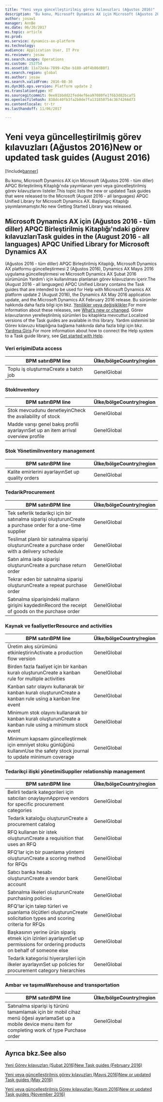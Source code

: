 ```yaml
---
title: "Yeni veya güncelleştirilmiş görev kılavuzları (Ağustos 2016)"
description: "Bu konu, Microsoft Dynamics AX için Microsoft (Ağustos 2016 - tüm diller) APQC Birleştirilmiş Kitaplığı'nda yayımlanan yeni veya güncelleştirilmiş görev kılavuzlarını listeler. Başlangıç Kitaplığı yayımlanmamıştır."
author: josaw1
manager: AnnBe
ms.date: 06/20/2017
ms.topic: article
ms.prod: 
ms.service: dynamics-ax-platform
ms.technology: 
audience: Application User, IT Pro
ms.reviewer: josaw
ms.search.scope: Operations
ms.custom: 252754
ms.assetid: 11a72e4a-7899-42be-b180-a0f4b86d88f1
ms.search.region: global
ms.author: josaw
ms.search.validFrom: 2016-08-30
ms.dyn365.ops.version: Platform update 2
ms.translationtype: HT
ms.sourcegitcommit: 9ee81bbdd22fed4ef6ea97080fe1f6b3d82bcaf5
ms.openlocfilehash: 838dc40fb3fa2b0de7fa131850754c3674266d73
ms.contentlocale: tr-tr
ms.lasthandoff: 11/06/2017

---
```


# <a name="new-or-updated-task-guides-august-2016"></a><span data-ttu-id="5ba76-104">Yeni veya güncelleştirilmiş görev kılavuzları (Ağustos 2016)</span><span class="sxs-lookup"><span data-stu-id="5ba76-104">New or updated task guides (August 2016)</span></span>

[!include[banner](../includes/banner.md)]


<span data-ttu-id="5ba76-105">Bu konu, Microsoft Dynamics AX için Microsoft (Ağustos 2016 - tüm diller) APQC Birleştirilmiş Kitaplığı'nda yayımlanan yeni veya güncelleştirilmiş görev kılavuzlarını listeler.</span><span class="sxs-lookup"><span data-stu-id="5ba76-105">This topic lists the new or updated Task guides that were released to the Microsoft (August 2016 - all languages) APQC Unified Library for Microsoft Dynamics AX.</span></span> <span data-ttu-id="5ba76-106">Başlangıç Kitaplığı yayımlanmamıştır.</span><span class="sxs-lookup"><span data-stu-id="5ba76-106">No new Getting Started Library was released.</span></span>

<a name="task-guides-in-the-august-2016---all-languages-apqc-unified-library-for-microsoft-dynamics-ax"></a><span data-ttu-id="5ba76-107">[]()Microsoft Dynamics AX için (Ağustos 2016 - tüm diller) APQC Birleştirilmiş Kitaplığı'ndaki görev kılavuzları</span><span class="sxs-lookup"><span data-stu-id="5ba76-107">[]()Task guides in the (August 2016 - all languages) APQC Unified Library for Microsoft Dynamics AX</span></span>
---------------------------------------------------------------------------------------------------

<span data-ttu-id="5ba76-108">(Ağustos 2016 - tüm diller) APQC Birleştirilmiş Kitaplığı, Microsoft Dynamics AX platformu güncelleştirmesi 2 (Ağustos 2016), Dynamics AX Mayıs 2016 uygulama güncelleştirmesi ve Microsoft Dynamics AX Şubat 2016 sürümünün Yardım'ı için kullanılması planlanan görev kılavuzlarını içerir.</span><span class="sxs-lookup"><span data-stu-id="5ba76-108">The (August 2016 - all languages) APQC Unified Library contains the Task guides that are intended to be used for Help with Microsoft Dynamics AX platform update 2 (August 2016), the Dynamics AX May 2016 application update, and the Microsoft Dynamics AX February 2016 release.</span></span> <span data-ttu-id="5ba76-109">Bu sürümler hakkında daha fazla bilgi için bkz. [Yenilikler veya değişiklikler](whats-new-changed.md).</span><span class="sxs-lookup"><span data-stu-id="5ba76-109">For more information about these releases, see [What’s new or changed](whats-new-changed.md).</span></span> <span data-ttu-id="5ba76-110">Görev kılavuzlarının yerelleştirilmiş sürümleri bu kitaplıkta mevcuttur.</span><span class="sxs-lookup"><span data-stu-id="5ba76-110">Localized versions of the Task guides are available in this library.</span></span> <span data-ttu-id="5ba76-111">Yardım sistemini bir Görev kılavuzu kitaplığına bağlama hakkında daha fazla bilgi için bkz. [Yardıma Giriş](help-overview.md).</span><span class="sxs-lookup"><span data-stu-id="5ba76-111">For more information about how to connect the Help system to a Task guide library, see [Get started with Help](help-overview.md).</span></span>

### <a name="data-access"></a><span data-ttu-id="5ba76-112">Veri erişimi</span><span class="sxs-lookup"><span data-stu-id="5ba76-112">Data access</span></span>

| <span data-ttu-id="5ba76-113">BPM satırı</span><span class="sxs-lookup"><span data-stu-id="5ba76-113">BPM line</span></span>           | <span data-ttu-id="5ba76-114">Ülke/bölge</span><span class="sxs-lookup"><span data-stu-id="5ba76-114">Country/region</span></span> |
|--------------------|----------------|
| <span data-ttu-id="5ba76-115">Toplu iş oluşturma</span><span class="sxs-lookup"><span data-stu-id="5ba76-115">Create a batch job</span></span> | <span data-ttu-id="5ba76-116">Genel</span><span class="sxs-lookup"><span data-stu-id="5ba76-116">Global</span></span>         |

### <a name="inventory"></a><span data-ttu-id="5ba76-117">Stok</span><span class="sxs-lookup"><span data-stu-id="5ba76-117">Inventory</span></span>

| <span data-ttu-id="5ba76-118">BPM satırı</span><span class="sxs-lookup"><span data-stu-id="5ba76-118">BPM line</span></span>                                | <span data-ttu-id="5ba76-119">Ülke/bölge</span><span class="sxs-lookup"><span data-stu-id="5ba76-119">Country/region</span></span> |
|-----------------------------------------|----------------|
| <span data-ttu-id="5ba76-120">Stok mevcudunu denetleyin</span><span class="sxs-lookup"><span data-stu-id="5ba76-120">Check the availability of stock</span></span>         | <span data-ttu-id="5ba76-121">Genel</span><span class="sxs-lookup"><span data-stu-id="5ba76-121">Global</span></span>         |
| <span data-ttu-id="5ba76-122">Madde varışı genel bakış profili ayarlayın</span><span class="sxs-lookup"><span data-stu-id="5ba76-122">Set up an item arrival overview profile</span></span> | <span data-ttu-id="5ba76-123">Genel</span><span class="sxs-lookup"><span data-stu-id="5ba76-123">Global</span></span>         |

### <a name="inventory-management"></a><span data-ttu-id="5ba76-124">Stok Yönetimi</span><span class="sxs-lookup"><span data-stu-id="5ba76-124">Inventory management</span></span>

| <span data-ttu-id="5ba76-125">BPM satırı</span><span class="sxs-lookup"><span data-stu-id="5ba76-125">BPM line</span></span>              | <span data-ttu-id="5ba76-126">Ülke/bölge</span><span class="sxs-lookup"><span data-stu-id="5ba76-126">Country/region</span></span> |
|-----------------------|----------------|
| <span data-ttu-id="5ba76-127">Kalite emirlerini ayarlayın</span><span class="sxs-lookup"><span data-stu-id="5ba76-127">Set up quality orders</span></span> | <span data-ttu-id="5ba76-128">Genel</span><span class="sxs-lookup"><span data-stu-id="5ba76-128">Global</span></span>         |

### <a name="procurement"></a><span data-ttu-id="5ba76-129">Tedarik</span><span class="sxs-lookup"><span data-stu-id="5ba76-129">Procurement</span></span>

| <span data-ttu-id="5ba76-130">BPM satırı</span><span class="sxs-lookup"><span data-stu-id="5ba76-130">BPM line</span></span>                                          | <span data-ttu-id="5ba76-131">Ülke/bölge</span><span class="sxs-lookup"><span data-stu-id="5ba76-131">Country/region</span></span> |
|---------------------------------------------------|----------------|
| <span data-ttu-id="5ba76-132">Tek seferlik tedarikçi için bir satınalma siparişi oluşturun</span><span class="sxs-lookup"><span data-stu-id="5ba76-132">Create a purchase order for a one-time supplier</span></span>   | <span data-ttu-id="5ba76-133">Genel</span><span class="sxs-lookup"><span data-stu-id="5ba76-133">Global</span></span>         |
| <span data-ttu-id="5ba76-134">Teslimat planlı bir satınalma siparişi oluşturun</span><span class="sxs-lookup"><span data-stu-id="5ba76-134">Create a purchase order with a delivery schedule</span></span>  | <span data-ttu-id="5ba76-135">Genel</span><span class="sxs-lookup"><span data-stu-id="5ba76-135">Global</span></span>         |
| <span data-ttu-id="5ba76-136">Satın alma iade siparişi oluşturun</span><span class="sxs-lookup"><span data-stu-id="5ba76-136">Create a purchase return order</span></span>                    | <span data-ttu-id="5ba76-137">Genel</span><span class="sxs-lookup"><span data-stu-id="5ba76-137">Global</span></span>         |
| <span data-ttu-id="5ba76-138">Tekrar eden bir satınalma siparişi oluşturun</span><span class="sxs-lookup"><span data-stu-id="5ba76-138">Create a repeat purchase order</span></span>                    | <span data-ttu-id="5ba76-139">Genel</span><span class="sxs-lookup"><span data-stu-id="5ba76-139">Global</span></span>         |
| <span data-ttu-id="5ba76-140">Satınalma siparişindeki malların girişini kaydedin</span><span class="sxs-lookup"><span data-stu-id="5ba76-140">Record the receipt of goods on the purchase order</span></span> | <span data-ttu-id="5ba76-141">Genel</span><span class="sxs-lookup"><span data-stu-id="5ba76-141">Global</span></span>         |

### <a name="resource-and-activities"></a><span data-ttu-id="5ba76-142">Kaynak ve faaliyetler</span><span class="sxs-lookup"><span data-stu-id="5ba76-142">Resource and activities</span></span>

| <span data-ttu-id="5ba76-143">BPM satırı</span><span class="sxs-lookup"><span data-stu-id="5ba76-143">BPM line</span></span>                                                | <span data-ttu-id="5ba76-144">Ülke/bölge</span><span class="sxs-lookup"><span data-stu-id="5ba76-144">Country/region</span></span> |
|---------------------------------------------------------|----------------|
| <span data-ttu-id="5ba76-145">Üretim akış sürümünü etkinleştirin</span><span class="sxs-lookup"><span data-stu-id="5ba76-145">Activate a production flow version</span></span>                      | <span data-ttu-id="5ba76-146">Genel</span><span class="sxs-lookup"><span data-stu-id="5ba76-146">Global</span></span>         |
| <span data-ttu-id="5ba76-147">Birden fazla faaliyet için bir kanban kuralı oluşturun</span><span class="sxs-lookup"><span data-stu-id="5ba76-147">Create a kanban rule for multiple activities</span></span>            | <span data-ttu-id="5ba76-148">Genel</span><span class="sxs-lookup"><span data-stu-id="5ba76-148">Global</span></span>         |
| <span data-ttu-id="5ba76-149">Kanban satır olayını kullanarak bir kanban kuralı oluşturun</span><span class="sxs-lookup"><span data-stu-id="5ba76-149">Create a kanban rule using a kanban line event</span></span>          | <span data-ttu-id="5ba76-150">Genel</span><span class="sxs-lookup"><span data-stu-id="5ba76-150">Global</span></span>         |
| <span data-ttu-id="5ba76-151">Minimum stok olayını kullanarak bir kanban kuralı oluşturun</span><span class="sxs-lookup"><span data-stu-id="5ba76-151">Create a kanban rule using a minimum stock event</span></span>        | <span data-ttu-id="5ba76-152">Genel</span><span class="sxs-lookup"><span data-stu-id="5ba76-152">Global</span></span>         |
| <span data-ttu-id="5ba76-153">Minimum kapsamı güncelleştirmek için emniyet stoku günlüğünü kullanın</span><span class="sxs-lookup"><span data-stu-id="5ba76-153">Use the safety stock journal to update minimum coverage</span></span> | <span data-ttu-id="5ba76-154">Genel</span><span class="sxs-lookup"><span data-stu-id="5ba76-154">Global</span></span>         |

### <a name="supplier-relationship-management"></a><span data-ttu-id="5ba76-155">Tedarikçi ilişki yönetimi</span><span class="sxs-lookup"><span data-stu-id="5ba76-155">Supplier relationship management</span></span>

| <span data-ttu-id="5ba76-156">BPM satırı</span><span class="sxs-lookup"><span data-stu-id="5ba76-156">BPM line</span></span>                                                           | <span data-ttu-id="5ba76-157">Ülke/bölge</span><span class="sxs-lookup"><span data-stu-id="5ba76-157">Country/region</span></span> |
|--------------------------------------------------------------------|----------------|
| <span data-ttu-id="5ba76-158">Belirli tedarik kategorileri için satıcıları onaylayın</span><span class="sxs-lookup"><span data-stu-id="5ba76-158">Approve vendors for specific procurement categories</span></span>                | <span data-ttu-id="5ba76-159">Genel</span><span class="sxs-lookup"><span data-stu-id="5ba76-159">Global</span></span>         |
| <span data-ttu-id="5ba76-160">Tedarik kataloğu oluşturun</span><span class="sxs-lookup"><span data-stu-id="5ba76-160">Create a procurement catalog</span></span>                                       | <span data-ttu-id="5ba76-161">Genel</span><span class="sxs-lookup"><span data-stu-id="5ba76-161">Global</span></span>         |
| <span data-ttu-id="5ba76-162">RFQ kullanan bir istek oluşturun</span><span class="sxs-lookup"><span data-stu-id="5ba76-162">Create a requisition that uses an RFQ</span></span>                              | <span data-ttu-id="5ba76-163">Genel</span><span class="sxs-lookup"><span data-stu-id="5ba76-163">Global</span></span>         |
| <span data-ttu-id="5ba76-164">RFQ'lar için bir puanlama yöntemi oluşturun</span><span class="sxs-lookup"><span data-stu-id="5ba76-164">Create a scoring method for RFQs</span></span>                                   | <span data-ttu-id="5ba76-165">Genel</span><span class="sxs-lookup"><span data-stu-id="5ba76-165">Global</span></span>         |
| <span data-ttu-id="5ba76-166">Satıcı banka hesabı oluşturun</span><span class="sxs-lookup"><span data-stu-id="5ba76-166">Create a vendor bank account</span></span>                                       | <span data-ttu-id="5ba76-167">Genel</span><span class="sxs-lookup"><span data-stu-id="5ba76-167">Global</span></span>         |
| <span data-ttu-id="5ba76-168">Satınalma ilkeleri oluşturun</span><span class="sxs-lookup"><span data-stu-id="5ba76-168">Create purchasing policies</span></span>                                         | <span data-ttu-id="5ba76-169">Genel</span><span class="sxs-lookup"><span data-stu-id="5ba76-169">Global</span></span>         |
| <span data-ttu-id="5ba76-170">RFQ'lar için talep türleri ve puanlama ölçütleri oluşturun</span><span class="sxs-lookup"><span data-stu-id="5ba76-170">Create solicitation types and scoring criteria for RFQs</span></span>            | <span data-ttu-id="5ba76-171">Genel</span><span class="sxs-lookup"><span data-stu-id="5ba76-171">Global</span></span>         |
| <span data-ttu-id="5ba76-172">Başkasının yerine ürün sipariş etmek için izinleri ayarlayın</span><span class="sxs-lookup"><span data-stu-id="5ba76-172">Set up permissions for ordering products on behalf of someone else</span></span> | <span data-ttu-id="5ba76-173">Genel</span><span class="sxs-lookup"><span data-stu-id="5ba76-173">Global</span></span>         |
| <span data-ttu-id="5ba76-174">Tedarik kategorisi hiyerarşileri için ilkeler ayarlayın</span><span class="sxs-lookup"><span data-stu-id="5ba76-174">Set up policies for procurement category hierarchies</span></span>               | <span data-ttu-id="5ba76-175">Genel</span><span class="sxs-lookup"><span data-stu-id="5ba76-175">Global</span></span>         |

### <a name="warehouse-and-transportation"></a><span data-ttu-id="5ba76-176">Ambar ve taşıma</span><span class="sxs-lookup"><span data-stu-id="5ba76-176">Warehouse and transportation</span></span>

| <span data-ttu-id="5ba76-177">BPM satırı</span><span class="sxs-lookup"><span data-stu-id="5ba76-177">BPM line</span></span>                                                                    | <span data-ttu-id="5ba76-178">Ülke/bölge</span><span class="sxs-lookup"><span data-stu-id="5ba76-178">Country/region</span></span> |
|-----------------------------------------------------------------------------|----------------|
| <span data-ttu-id="5ba76-179">Satınalma siparişi iş türünü tamamlamak için bir mobil cihaz menü öğesi ayarlama</span><span class="sxs-lookup"><span data-stu-id="5ba76-179">Set up a mobile device menu item for completing work of type Purchase order</span></span> | <span data-ttu-id="5ba76-180">Genel</span><span class="sxs-lookup"><span data-stu-id="5ba76-180">Global</span></span>         |



<a name="see-also"></a><span data-ttu-id="5ba76-181">Ayrıca bkz.</span><span class="sxs-lookup"><span data-stu-id="5ba76-181">See also</span></span>
--------

[<span data-ttu-id="5ba76-182">Yeni Görev kılavuzları (Şubat 2016)</span><span class="sxs-lookup"><span data-stu-id="5ba76-182">New Task guides (February 2016)</span></span>](new-task-guides-available-february-2016.md)

[<span data-ttu-id="5ba76-183">Yeni veya güncelleştirilmiş görev kılavuzları (Mayıs 2016)</span><span class="sxs-lookup"><span data-stu-id="5ba76-183">New or updated Task guides (May 2016)</span></span>](new-updated-task-guides-available-may-2016.md)

[<span data-ttu-id="5ba76-184">Yeni veya güncelleştirilmiş Görev kılavuzları (Kasım 2016)</span><span class="sxs-lookup"><span data-stu-id="5ba76-184">New or updated Task guides (November 2016)</span></span>](new-task-guides-november-2016.md)




